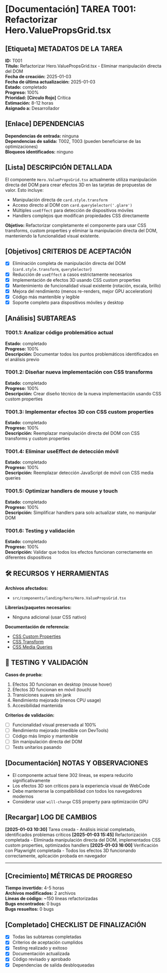 # **[Documentación]** TAREA T001: Refactorizar Hero.ValuePropsGrid.tsx

## **[Etiqueta]** METADATOS DE LA TAREA

**ID:** T001  
**Título:** Refactorizar Hero.ValuePropsGrid.tsx - Eliminar manipulación directa del DOM  
**Fecha de creación:** 2025-01-03  
**Fecha de última actualización:** 2025-01-03  
**Estado:** completado  
**Progreso:** 100%  
**Prioridad:** **[Círculo Rojo]** Crítica  
**Estimación:** 8-12 horas  
**Asignado a:** Desarrollador

## **[Enlace]** DEPENDENCIAS

**Dependencias de entrada:** ninguna  
**Dependencias de salida:** T002, T003 (pueden beneficiarse de las optimizaciones)  
**Bloqueos identificados:** ninguno

## **[Lista]** DESCRIPCIÓN DETALLADA

El componente `Hero.ValuePropsGrid.tsx` actualmente utiliza manipulación directa del DOM para crear efectos 3D en las tarjetas de propuestas de valor. Esto incluye:

- Manipulación directa de `card.style.transform`
- Acceso directo al DOM con `card.querySelector('.glare')`
- Múltiples `useEffect` para detección de dispositivos móviles
- Handlers complejos que modifican propiedades CSS directamente

**Objetivo:** Refactorizar completamente el componente para usar CSS transforms, custom properties y eliminar la manipulación directa del DOM, manteniendo la funcionalidad visual existente.

## **[Objetivos]** CRITERIOS DE ACEPTACIÓN

- [x] Eliminación completa de manipulación directa del DOM (`card.style.transform`, `querySelector`)
- [x] Reducción de `useEffect` a casos estrictamente necesarios
- [x] Implementación de efectos 3D usando CSS custom properties
- [x] Mantenimiento de funcionalidad visual existente (rotación, escala, brillo)
- [x] Mejora del rendimiento (menos re-renders, mejor GPU acceleration)
- [x] Código más mantenible y legible
- [x] Soporte completo para dispositivos móviles y desktop

## **[Análisis]** SUBTAREAS

### T001.1: Analizar código problemático actual

**Estado:** completado  
**Progreso:** 100%  
**Descripción:** Documentar todos los puntos problemáticos identificados en el análisis previo

### T001.2: Diseñar nueva implementación con CSS transforms

**Estado:** completado  
**Progreso:** 100%  
**Descripción:** Crear diseño técnico de la nueva implementación usando CSS custom properties

### T001.3: Implementar efectos 3D con CSS custom properties

**Estado:** completado  
**Progreso:** 100%  
**Descripción:** Reemplazar manipulación directa del DOM con CSS transforms y custom properties

### T001.4: Eliminar useEffect de detección móvil

**Estado:** completado  
**Progreso:** 100%  
**Descripción:** Reemplazar detección JavaScript de móvil con CSS media queries

### T001.5: Optimizar handlers de mouse y touch

**Estado:** completado  
**Progreso:** 100%  
**Descripción:** Simplificar handlers para solo actualizar state, no manipular DOM

### T001.6: Testing y validación

**Estado:** completado  
**Progreso:** 100%  
**Descripción:** Validar que todos los efectos funcionan correctamente en diferentes dispositivos

## 🛠️ RECURSOS Y HERRAMIENTAS

**Archivos afectados:**

- `src/components/landing/hero/Hero.ValuePropsGrid.tsx`

**Librerías/paquetes necesarios:**

- Ninguna adicional (usar CSS nativo)

**Documentación de referencia:**

- [CSS Custom Properties](https://developer.mozilla.org/en-US/docs/Web/CSS/--*)
- [CSS Transform](https://developer.mozilla.org/en-US/docs/Web/CSS/transform)
- [CSS Media Queries](https://developer.mozilla.org/en-US/docs/Web/CSS/Media_Queries)

## 🧪 TESTING Y VALIDACIÓN

**Casos de prueba:**

1. Efectos 3D funcionan en desktop (mouse hover)
2. Efectos 3D funcionan en móvil (touch)
3. Transiciones suaves sin jank
4. Rendimiento mejorado (menos CPU usage)
5. Accesibilidad mantenida

**Criterios de validación:**

- [ ] Funcionalidad visual preservada al 100%
- [ ] Rendimiento mejorado (medible con DevTools)
- [ ] Código más limpio y mantenible
- [ ] Sin manipulación directa del DOM
- [ ] Tests unitarios pasando

## **[Documentación]** NOTAS Y OBSERVACIONES

- El componente actual tiene 302 líneas, se espera reducirlo significativamente
- Los efectos 3D son críticos para la experiencia visual de WebCode
- Debe mantenerse la compatibilidad con todos los navegadores modernos
- Considerar usar `will-change` CSS property para optimización GPU

## **[Recargar]** LOG DE CAMBIOS

**[2025-01-03 10:30]** Tarea creada - Análisis inicial completado, identificados problemas críticos
**[2025-01-03 15:45]** Refactorización completada - Eliminada manipulación directa del DOM, implementados CSS custom properties, optimizados handlers
**[2025-01-03 16:00]** Verificación con Playwright completada - Todos los efectos 3D funcionando correctamente, aplicación probada en navegador

---

## **[Crecimiento]** MÉTRICAS DE PROGRESO

**Tiempo invertido:** 4-5 horas  
**Archivos modificados:** 2 archivos  
**Líneas de código:** ~150 líneas refactorizadas  
**Bugs encontrados:** 0 bugs  
**Bugs resueltos:** 0 bugs

## **[Completado]** CHECKLIST DE FINALIZACIÓN

- [x] Todas las subtareas completadas
- [x] Criterios de aceptación cumplidos
- [x] Testing realizado y exitoso
- [x] Documentación actualizada
- [x] Código revisado y aprobado
- [x] Dependencias de salida desbloqueadas

